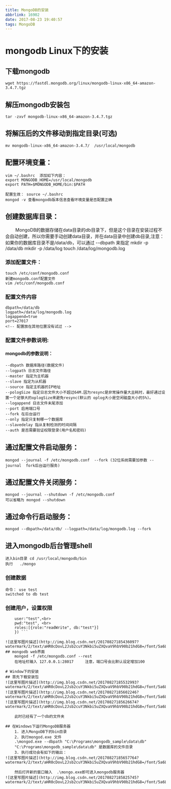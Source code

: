 ```yaml
---
title: MongoDB的安装
abbrlink: 16902
date: 2017-08-23 19:40:57
tags: MongoDB
---
```


# mongodb Linux下的安装
## 下载mongodb
    wget https://fastdl.mongodb.org/linux/mongodb-linux-x86_64-amazon-3.4.7.tgz
## 解压mongodb安装包
    tar -zxvf mongodb-linux-x86_64-amazon-3.4.7.tgz
## 将解压后的文件移动到指定目录(可选)
    mv mongodb-linux-x86_64-amazon-3.4.7/  /usr/local/mongodb

<!-- more -->

## 配置环境变量：
    vim ~/.bashrc  添加如下内容：
    export MONGODB_HOME=/usr/local/mongodb
    export PATH=$MONGODB_HOME/bin:$PATH

    配置生效： source ~/.bashrc
    mongod -v 查看mongodb版本信息查看环境变量是否配置正确
## 创建数据库目录：
&nbsp;&nbsp;&nbsp;&nbsp;&nbsp;&nbsp;&nbsp;&nbsp;MongoDB的数据存储在data目录的db目录下，但是这个目录在安装过程不会自动创建，所以你需要手动创建data目录，并在data目录中创建db目录,注意：如果你的数据库目录不是/data/db，可以通过 --dbpath 来指定
mkdir -p /data/db
mkdir -p /data/log
touch /data/log/mongodb.log
### 添加配置文件：
    touch /etc/conf/mongodb.conf
    新建mongodb.conf配置文件
    vim /etc/conf/mongodb.conf
### 配置文件内容
    dbpath=/data/db
    logpath=/data/log/mongodb.log
    logappend=true
    port=27017
    <!-- 配置放在其他位置没有试过 -->
### 配置文件参数说明:
#### mongodb的参数说明：
	--dbpath 数据库路径(数据文件)
	--logpath 日志文件路径
	--master 指定为主机器
	--slave 指定为从机器
	--source 指定主机器的IP地址
	--pologSize 指定日志文件大小不超过64M.因为resync是非常操作量大且耗时，最好通过设置一个足够大的oplogSize来避免resync(默认的 oplog大小是空闲磁盘大小的5%)。
	--logappend 日志文件末尾添加
	--port 启用端口号
	--fork 在后台运行
	--only 指定只复制哪一个数据库
	--slavedelay 指从复制检测的时间间隔
	--auth 是否需要验证权限登录(用户名和密码)
## 通过配置文件启动服务：
    mongod --journal -f /etc/mongodb.conf  --fork (32位系统需要加参数 --journal  fork后台运行服务) 
## 通过配置文件关闭服务：
    mongod --journal --shutdown -f /etc/mongodb.conf
    可以省略为 mongod --shutdown
## 通过命令行启动服务：
    mongod --dbpath=/data/db/ --logpath=/data/log/mongodb.log --fork
## 进入mongodb后台管理shell
    进入bin目录 cd /usr/local/mongodb/bin
    执行   ./mongo
### 创建数据
    命令： use test
    switched to db test
### 创建用户，设置权限

``` db.createUser({ 
	user:"test",<br>
	pwd:"test", <br>
	roles:[{role:"readWrite", db:"test"}]
	}) ```

![这里写图片描述](http://img.blog.csdn.net/20170827185436097?watermark/2/text/aHR0cDovL2Jsb2cuY3Nkbi5uZXQvaV9hbV90b21hdG8=/font/5a6L5L2T/fontsize/400/fill/I0JBQkFCMA==/dissolve/70/gravity/SouthEast)
## mongodb web界面
    mongod -f /etc/mongodb.conf --rest
    在地址栏输入 127.0.0.1:28017     注意，端口号会比默认设定增加100

# Window下的安装
## 首先下载安装包
![这里写图片描述](http://img.blog.csdn.net/20170827185532993?watermark/2/text/aHR0cDovL2Jsb2cuY3Nkbi5uZXQvaV9hbV90b21hdG8=/font/5a6L5L2T/fontsize/400/fill/I0JBQkFCMA==/dissolve/70/gravity/SouthEast)
![这里写图片描述](http://img.blog.csdn.net/20170827185602246?watermark/2/text/aHR0cDovL2Jsb2cuY3Nkbi5uZXQvaV9hbV90b21hdG8=/font/5a6L5L2T/fontsize/400/fill/I0JBQkFCMA==/dissolve/70/gravity/SouthEast)
![这里写图片描述](http://img.blog.csdn.net/20170827185626674?watermark/2/text/aHR0cDovL2Jsb2cuY3Nkbi5uZXQvaV9hbV90b21hdG8=/font/5a6L5L2T/fontsize/400/fill/I0JBQkFCMA==/dissolve/70/gravity/SouthEast)

	此时已经有了一个db的文件夹

## 在Windows下运行MongoDB服务器
    1. 进入MongoDB下的bin目录
    2. 执行mongod.exe 文件
    .\mongod.exe --dbpath "C:\Programs\mongodb_sample\data\db"
    "C:\Programs\mongodb_sample\data\db" 是数据库的文件目录
    3. 执行成功会有如下的输出：
![这里写图片描述](http://img.blog.csdn.net/20170827185657764?watermark/2/text/aHR0cDovL2Jsb2cuY3Nkbi5uZXQvaV9hbV90b21hdG8=/font/5a6L5L2T/fontsize/400/fill/I0JBQkFCMA==/dissolve/70/gravity/SouthEast)

    然后打开新的窗口输入  .\mongo.exe即可进入mongodb服务器
![这里写图片描述](http://img.blog.csdn.net/20170827185825745?watermark/2/text/aHR0cDovL2Jsb2cuY3Nkbi5uZXQvaV9hbV90b21hdG8=/font/5a6L5L2T/fontsize/400/fill/I0JBQkFCMA==/dissolve/70/gravity/SouthEast)
